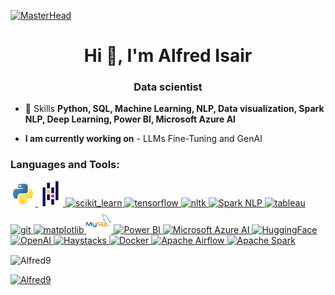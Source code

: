 [![MasterHead](https://user-images.githubusercontent.com/10498744/210012254-234538ff-d198-48aa-8964-37e6fd45d227.gif)](https://utkarshx27.wallet)

<h1 align="center">Hi 👋, I'm Alfred Isair</h1>
<h3 align="center"> Data scientist</h3>


- 💬 Skills **Python, SQL, Machine Learning, NLP, Data visualization, Spark NLP, Deep Learning, Power BI, Microsoft Azure AI**

-  **I am currently working on** - LLMs Fine-Tuning and GenAI

<h3 align="left">Languages and Tools:</h3>
<p align="left">
<a href="https://www.python.org" target="_blank" rel="noreferrer"> <img src="https://raw.githubusercontent.com/devicons/devicon/master/icons/python/python-original.svg" alt="python" width="40" height="40"/> </a>
<a href="https://pandas.pydata.org/" target="_blank" rel="noreferrer"> <img src="https://raw.githubusercontent.com/devicons/devicon/2ae2a900d2f041da66e950e4d48052658d850630/icons/pandas/pandas-original.svg" alt="pandas" width="40" height="40"/> </a>
<a href="https://scikit-learn.org/" target="_blank" rel="noreferrer"> <img src="https://upload.wikimedia.org/wikipedia/commons/0/05/Scikit_learn_logo_small.svg" alt="scikit_learn" width="40" height="40"/> </a>
<a href="https://www.tensorflow.org/" target="_blank" rel="noreferrer"> <img src="https://www.vectorlogo.zone/logos/tensorflow/tensorflow-icon.svg" alt="tensorflow" width="40" height="40"/> </a>
<a href="https://www.nltk.org/" target="_blank" rel="noreferrer"> <img src="https://www.vectorlogo.zone/logos/microsoft_azure/microsoft_azure-icon.svg" alt="nltk" width="40" height="40"/> </a>
<a href="https://sparknlp.com/" target="_blank" rel="noreferrer"> <img src="https://repository-images.githubusercontent.com/104670986/2e728700-ace4-11ea-9cfc-f3e060b25ddf" alt="Spark NLP" width="40" height="40"/> </a>
<a href="https://www.tableau.com/" target="_blank" rel="noreferrer"> <img src="https://cdn.worldvectorlogo.com/logos/tableau-software.svg" alt="tableau" width="40" height="40"/> </a>
<a href="https://git-scm.com/" target="_blank" rel="noreferrer"> <img src="https://www.vectorlogo.zone/logos/git-scm/git-scm-icon.svg" alt="git" width="40" height="40"/> </a>
<a href="https://matplotlib.org/" target="_blank" rel="noreferrer"> <img src="https://upload.wikimedia.org/wikipedia/commons/thumb/0/01/Created_with_Matplotlib-logo.svg/1200px-Created_with_Matplotlib-logo.svg.png" alt="matplotlib" width="40" height="40"/> </a>
<a href="https://www.mysql.com/" target="_blank" rel="noreferrer"> <img src="https://raw.githubusercontent.com/devicons/devicon/master/icons/mysql/mysql-original-wordmark.svg" alt="mysql" width="40" height="40"/> </a>
<a href="https://powerbi.microsoft.com/" target="_blank" rel="noreferrer"> <img src="https://1000logos.net/wp-content/uploads/2022/08/Microsoft-Power-BI-Logo.png" alt="Power BI" width="40" height="40"/> </a>
<a href="https://azure.microsoft.com/en-us/services/cognitive-services/language/" target="_blank" rel="noreferrer"> <img src="https://avatars.githubusercontent.com/u/25946165?s=200&v=4" alt="Microsoft Azure AI" width="40" height="40"/> </a>
<a href="https://huggingface.co/" target="_blank" rel="noreferrer"> <img src="https://huggingface.co/front/assets/huggingface_logo.svg" alt="HuggingFace" width="40" height="40"/> </a>
<a href="https://openai.com/" target="_blank" rel="noreferrer"> <img src="https://upload.wikimedia.org/wikipedia/commons/thumb/4/4d/OpenAI_Logo.svg/1200px-OpenAI_Logo.svg.png" alt="OpenAI" width="40" height="40"/> </a>
<a href="https://www.deepset.ai/haystacks" target="_blank" rel="noreferrer"> <img src="https://repository-images.githubusercontent.com/221654678/1837c834-29ad-46aa-8031-0473ba5d249c" alt="Haystacks" width="40" height="40"/> </a>
<a href="https://www.docker.com/" target="_blank" rel="noreferrer"> <img src="https://www.vectorlogo.zone/logos/docker/docker-official.svg" alt="Docker" width="40" height="40"/> </a>
<a href="https://airflow.apache.org/" target="_blank" rel="noreferrer"> <img src="https://encrypted-tbn0.gstatic.com/images?q=tbn:ANd9GcQafBudELokM2IoKPRzRHz1dxvFYEFe9b-qmQ3XquSEOQ&s" alt="Apache Airflow" width="40" height="40"/> </a>
<a href="https://spark.apache.org/" target="_blank" rel="noreferrer"> <img src="https://upload.wikimedia.org/wikipedia/commons/f/f3/Apache_Spark_logo.svg" alt="Apache Spark" width="40" height="40"/> </a>
</p>

<p><img align="center" src="https://github-readme-stats.vercel.app/api/top-langs?username=Alfred9&show_icons=true&locale=en&layout=compact" alt="Alfred9" /></p>

<p align="left"> <a href="https://github.com/ryo-ma/github-profile-trophy"><img src="https://github-profile-trophy.vercel.app/?username=Alfred9" alt="Alfred9" /></a> </p>
